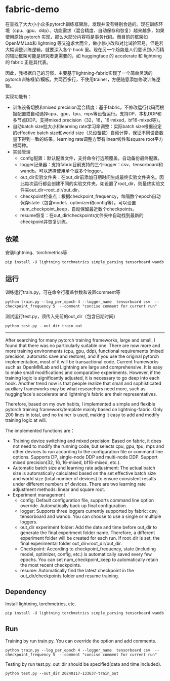 # fabric-demo

在查找了大大小小众多pytorch训练框架后，发现并没有特别合适的。现在训练环境（cpu、gpu、ddp）、功能需求（混合精度、自动保存和恢复）越来越多，如果使用原始 pytorch 实现，那么大部分内容将是事务代码。而目前的框架如OpenMMLab和 lightning 等又追求大而全，做小修小改和对比试验容易，但是若大幅调整训练逻辑，就要深入各个 hook 里。现在另一个趋势是人们意识到小而精的辅助框架可能是研究者更需要的，如 huggingface 的 accelerate 和 lightning 的 fabric 正是其代表。

因此，我根据自己的习惯，主要基于lightning-fabric实现了一个简单灵活的pytorch训练框架/模板。共两百多行，不使用trainer，方便随意添加修改训练逻辑。

实现功能有：
*  训练设备切换和mixed precision混合精度：基于fabric，不修改运行代码而根据配置或自动选择cpu、gpu、tpu、mps等设备运行。支持DP、本机DDP和多节点DDP。支持mixed precision（32，16，16-mixed，bf16-mixed等）。
*   自动batch size批大小和learning rate学习率调整：实际batch size根据设定的effective batch size和world size（总设备数）自动计算，保证不同设备数量下得到一致的结果。learning rate调整方案有linear线性和square root平方根两种。
*   实验管理
    *   config配置：默认配置文件，支持命令行选项覆盖。自动备份最终配置。
    *   logger记录器：支持fabric目前支持的三个logger：csv、tensorboard和wandb。可以选择使用单个或多个logger。
    *   out\_dir实验文件夹：在out\_dir前添加日期时间生成最终实验文件夹名。因此每次运行都会创建不同的实验文件夹。如设置了root\_dir，则最终实验文件夹out\_dir=root\_dir/out\_dir。
    *   checkpoint检查点：根据checkpoint\_frequency，每隔数个epoch自动保存state（包含model、optimizer和config等）。可以设置num\_checkpoint\_keep，自动保留最近数个checkpoints。
    *   resume恢复：在out\_dir/checkpoints文件夹中自动找到最新的checkpoint并恢复训练。

依赖
--

安装lightning、torchmetrics等

```text-x-sh
pip install -U lightning torchmetrics simple_parsing tensorboard wandb
```

运行
--

训练运行train.py，可在命令行覆盖参数和设置comment等

```text-x-python
python train.py --log_per_epoch 4 --logger_name  tensorboard csv  --checkpoint_frequency 5  --comment "concise comment for current run"
```

测试运行test.py，须传入先前的out\_dir（包含日期时间）

```text-x-sh
python test.py --out_dir train_out
```

* * *

After searching for many pytorch training frameworks, large and small, I found that there was no particularly suitable one. There are now more and more training environments (cpu, gpu, ddp), functional requirements (mixed precision, automatic save and restore), and if you use the original pytorch implementation, most of it will be transactional code. Current frameworks such as OpenMMLab and Lightning are large and comprehensive. It is easy to make small modifications and comparative experiments. However, if the training logic is significantly adjusted, it is necessary to go deep into each hook. Another trend now is that people realize that small and sophisticated auxiliary frameworks may be what researchers need more, such as huggingface's accelerate and lightning's fabric are their representatives. 

Therefore, based on my own habits, I implemented a simple and flexible pytorch training framework/template mainly based on lightning-fabric. Only 200 lines in total, and no trainer is used, making it easy to add and modify training logic at will.  

The implemented functions are：
*  Training device switching and mixed precision: Based on fabric, it does not need to modify the running code, but selects cpu, gpu, tpu, mps and other devices to run according to the configuration file or command line options. Supports DP, single-node DDP and multi-node DDP. Support mixed precision(32, 16, 16-mixed, bf16-mixed, etc.). 
*   Automatic batch size and learning rate adjustment: The actual batch size is automatically calculated based on the set effective batch size and world size (total number of devices) to ensure consistent results under different numbers of devices. There are two learning rate adjustment methods: linear and square root. 
*   Experiment management
    *   config: Default configuration file, supports command line option override. Automatically back up final configuration. 
    *   logger: Supports three loggers currently supported by fabric: csv, tensorboard and wandb. You can choose to use a single or multiple loggers. 
    *   out\_dir experiment folder: Add the date and time before out\_dir to generate the final experiment folder name. Therefore, a different experiment folder will be created for each run. If root\_dir is set, the final experimental folder out\_dir=root\_dir/out\_dir. 
    *   Checkpoint: According to checkpoint\_frequency, state (including model, optimizer, config, etc.) is automatically saved every few epochs. You can set num\_checkpoint\_keep to automatically retain the most recent checkpoints. 
    *   resume: Automatically find the latest checkpoint in the out\_dir/checkpoints folder and resume training.

Dependency
----------

Install lightning, torchmetrics, etc.

```text-x-sh
pip install -U lightning torchmetrics simple_parsing tensorboard wandb
```

Run
---

Training by run train.py. You can override the option and add comments. 

```text-x-python
python train.py --log_per_epoch 4 --logger_name  tensorboard csv  --checkpoint_frequency 5  --comment "concise comment for current run"
```

Testing by run test.py. out\_dir should be specified(data and time included).  

```text-x-sh
python test.py --out_dir 20240117-133637-train_out
```
